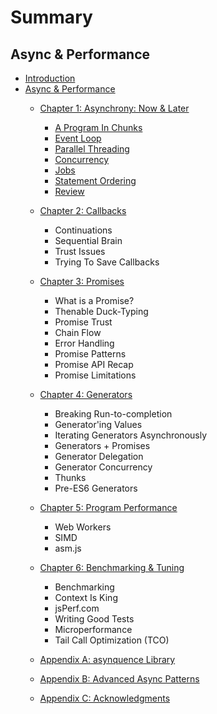 # Summary

## Async & Performance

* [Introduction](README.md)
* [Async & Performance](async/README.md)
  * [Chapter 1: Asynchrony: Now & Later](async/ch1.md)
    * [A Program In Chunks](async/ch1.md#a-program-in-chunks)
    * [Event Loop](async/ch1.md#event-loop)
    * [Parallel Threading](async/ch1.md#parallel-threading)
    * [Concurrency](async/ch1.md#concurrency)
    * [Jobs](async/ch1.md#jobs)
    * [Statement Ordering](async/ch1.md#statement-ordering)
    * [Review](async/ch1.md#review)

  * [Chapter 2: Callbacks](async/ch2.md)
    * Continuations
    * Sequential Brain
    * Trust Issues
    * Trying To Save Callbacks
  * [Chapter 3: Promises](async/ch3.md)
    * What is a Promise?
    * Thenable Duck-Typing
    * Promise Trust
    * Chain Flow
    * Error Handling
    * Promise Patterns
    * Promise API Recap
    * Promise Limitations
  * [Chapter 4: Generators](async/ch4.md)
    * Breaking Run-to-completion
    * Generator'ing Values
    * Iterating Generators Asynchronously
    * Generators + Promises
    * Generator Delegation
    * Generator Concurrency
    * Thunks
    * Pre-ES6 Generators
  * [Chapter 5: Program Performance](async/ch5.md)
    * Web Workers
    * SIMD
    * asm.js
  * [Chapter 6: Benchmarking & Tuning](async/ch6.md)
    * Benchmarking
    * Context Is King
    * jsPerf.com
    * Writing Good Tests
    * Microperformance
    * Tail Call Optimization \(TCO\)
  * [Appendix A: asynquence Library](async/apA.md)
  * [Appendix B: Advanced Async Patterns](async/apB.md)
  * [Appendix C: Acknowledgments](async.apC.md)

